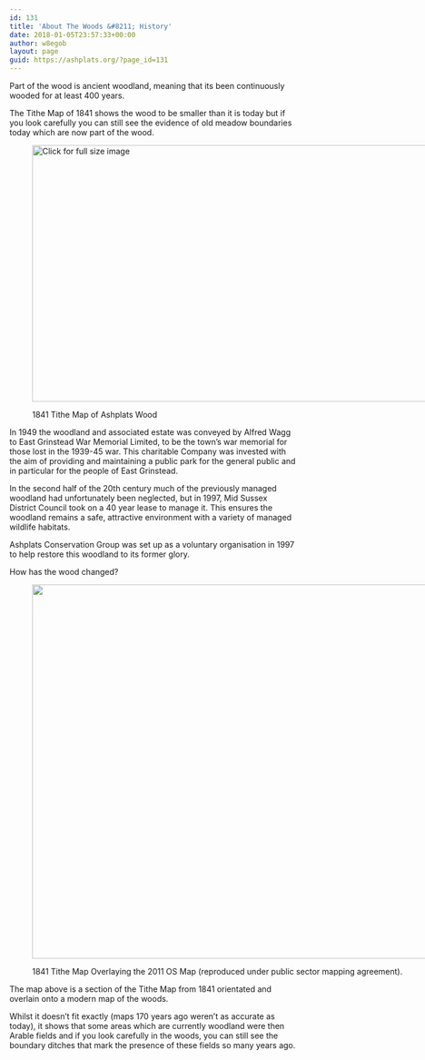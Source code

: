 ```yaml
---
id: 131
title: 'About The Woods &#8211; History'
date: 2018-01-05T23:57:33+00:00
author: w8egob
layout: page
guid: https://ashplats.org/?page_id=131
---
```

Part of the wood is ancient woodland, meaning that its been continuously wooded for at least 400 years.

The Tithe Map of 1841 shows the wood to be smaller than it is today but if you look carefully you can still see the evidence of old meadow boundaries today which are now part of the wood.<figure id="attachment_133" class="thumbnail wp-caption alignnone" style="width: 707px">

[<img class="wp-image-133 size-large" src="https://ashplats.org/wp-content/uploads/2018/01/Ashplats-map-1841-Tithe-1024x664.jpg" alt="Click for full size image" width="697" height="452" srcset="https://ashplats.org/wp-content/uploads/2018/01/Ashplats-map-1841-Tithe-1024x664.jpg 1024w, https://ashplats.org/wp-content/uploads/2018/01/Ashplats-map-1841-Tithe-300x195.jpg 300w, https://ashplats.org/wp-content/uploads/2018/01/Ashplats-map-1841-Tithe-768x498.jpg 768w" sizes="(max-width: 697px) 100vw, 697px" />](https://ashplats.org/wp-content/uploads/2018/01/Ashplats-map-1841-Tithe.jpg)<figcaption class="caption wp-caption-text">1841 Tithe Map of Ashplats Wood</figcaption></figure> 

In 1949 the woodland and associated estate was conveyed by Alfred Wagg to East Grinstead War Memorial Limited, to be the town’s war memorial for those lost in the 1939-45 war. This charitable Company was invested with the aim of providing and maintaining a public park for the general public and in particular for the people of East Grinstead.

In the second half of the 20th century much of the previously managed woodland had unfortunately been neglected, but in 1997, Mid Sussex District Council took on a 40 year lease to manage it. This ensures the woodland remains a safe, attractive environment with a variety of managed wildlife habitats.

Ashplats Conservation Group was set up as a voluntary organisation in 1997 to help restore this woodland to its former glory.

How has the wood changed?<figure id="attachment_135" class="thumbnail wp-caption alignnone" style="width: 707px">

[<img class="wp-image-135 size-large" src="https://ashplats.org/wp-content/uploads/2018/01/Ashplats-map-2011-with-1841-tithe-overlay-1024x968.jpg" alt="" width="697" height="659" srcset="https://ashplats.org/wp-content/uploads/2018/01/Ashplats-map-2011-with-1841-tithe-overlay-1024x968.jpg 1024w, https://ashplats.org/wp-content/uploads/2018/01/Ashplats-map-2011-with-1841-tithe-overlay-300x284.jpg 300w, https://ashplats.org/wp-content/uploads/2018/01/Ashplats-map-2011-with-1841-tithe-overlay-768x726.jpg 768w, https://ashplats.org/wp-content/uploads/2018/01/Ashplats-map-2011-with-1841-tithe-overlay.jpg 1565w" sizes="(max-width: 697px) 100vw, 697px" />](https://ashplats.org/wp-content/uploads/2018/01/Ashplats-map-2011-with-1841-tithe-overlay.jpg)<figcaption class="caption wp-caption-text">1841 Tithe Map Overlaying the 2011 OS Map (reproduced under public sector mapping agreement).</figcaption></figure> 

The map above is a section of the Tithe Map from 1841 orientated and overlain onto a modern map of the woods.

Whilst it doesn’t fit exactly (maps 170 years ago weren’t as accurate as today), it shows that some areas which are currently woodland were then Arable fields and if you look carefully in the woods, you can still see the boundary ditches that mark the presence of these fields so many years ago.